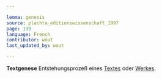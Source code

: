 ```yaml
---

lemma: genesis
source: plachta_editionswissenschaft_1997
page: 139
language: French
contributor: wout
last_updated_by: wout

---
```


**Textgenese** Entstehungsprozeß eines [Textes](text.html) oder [Werkes](work.html).
